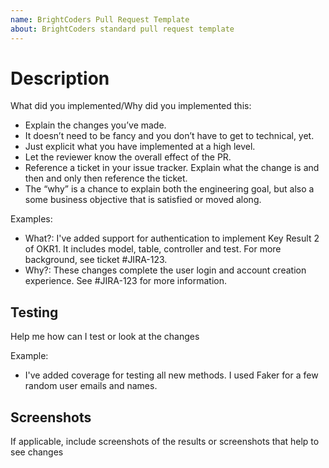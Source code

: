 ```yaml
---
name: BrightCoders Pull Request Template
about: BrightCoders standard pull request template
---
```


# Description

What did you implemented/Why did you implemented this:

- Explain the changes you’ve made.
- It doesn’t need to be fancy and you don’t have to get to technical, yet.
- Just explicit what you have implemented at a high level.
- Let the reviewer know the overall effect of the PR.
- Reference a ticket in your issue tracker. Explain what the change is and then and only then reference the ticket.
- The “why” is a chance to explain both the engineering goal, but also a some business objective that is satisfied or moved along.

Examples:

- What?: I've added support for authentication to implement Key Result 2 of OKR1. It includes
  model, table, controller and test. For more background, see ticket #JIRA-123.
- Why?: These changes complete the user login and account creation experience. See #JIRA-123 for more information.

## Testing

Help me how can I test or look at the changes

Example:

- I've added coverage for testing all new methods. I used Faker for a few random user emails and names.

## Screenshots

If applicable, include screenshots of the results or screenshots that help to see changes
